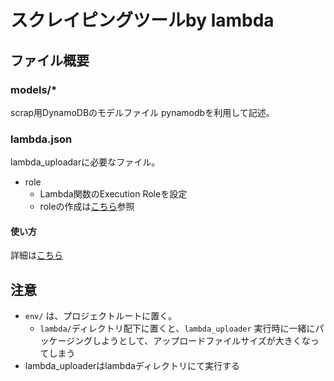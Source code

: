 # スクレイピングツールby lambda
## ファイル概要
### models/*
scrap用DynamoDBのモデルファイル
pynamodbを利用して記述。

### lambda.json
lambda_uploadarに必要なファイル。
- role
  - Lambda関数のExecution Roleを設定
  - roleの作成は[こちら](https://docs.aws.amazon.com/ja_jp/lambda/latest/dg/lambda-intro-execution-role.html)参照


#### 使い方

詳細は[こちら](https://pynamodb.readthedocs.io/en/latest/)

## 注意
- `env/` は、プロジェクトルートに置く。
  - `lambda/`ディレクトリ配下に置くと、`lambda_uploader` 実行時に一緒にパッケージングしようとして、アップロードファイルサイズが大きくなってしまう
- lambda_uploaderはlambdaディレクトリにて実行する

